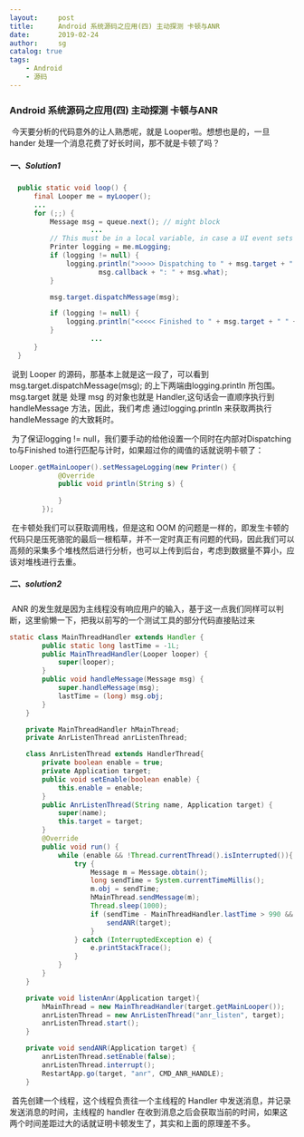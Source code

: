 ```yaml
---
layout:     post
title:      Android 系统源码之应用(四) 主动探测 卡顿与ANR
date:       2019-02-24
author:     sg
catalog: true
tags:
    - Android
    - 源码
---
```


### Android 系统源码之应用(四) 主动探测 卡顿与ANR

​	今天要分析的代码意外的让人熟悉呢，就是 Looper啦。想想也是的，一旦 hander 处理一个消息花费了好长时间，那不就是卡顿了吗？

##### 一、Solution1

```java
  public static void loop() {
      final Looper me = myLooper();
      ...
      for (;;) {
          Message msg = queue.next(); // might block
					...
          // This must be in a local variable, in case a UI event sets the logger
          Printer logging = me.mLogging;
          if (logging != null) {
              logging.println(">>>>> Dispatching to " + msg.target + " " +
                      msg.callback + ": " + msg.what);
          }

          msg.target.dispatchMessage(msg);

          if (logging != null) {
              logging.println("<<<<< Finished to " + msg.target + " " + msg.callback);
          }
					...
      }
  }
```

​	说到 Looper 的源码，那基本上就是这一段了，可以看到msg.target.dispatchMessage(msg); 的上下两端由logging.println 所包围。msg.target 就是 处理 msg 的对象也就是 Handler,这句话会一直顺序执行到 handleMessage 方法，因此，我们考虑 通过logging.println 来获取两执行 handleMessage 的大致耗时。

​	为了保证logging != null，我们要手动的给他设置一个同时在内部对Dispatching to与Finished to进行匹配与计时，如果超过你的阈值的话就说明卡顿了：

```java
Looper.getMainLooper().setMessageLogging(new Printer() {
            @Override
            public void println(String s) {
                
            }
        });
```

​	在卡顿处我们可以获取调用栈，但是这和 OOM 的问题是一样的，即发生卡顿的代码只是压死骆驼的最后一根稻草，并不一定时真正有问题的代码，因此我们可以高频的采集多个堆栈然后进行分析，也可以上传到后台，考虑到数据量不算小，应该对堆栈进行去重。

##### 二、solution2

​	ANR 的发生就是因为主线程没有响应用户的输入，基于这一点我们同样可以判断，这里偷懒一下，把我以前写的一个测试工具的部分代码直接贴过来

```java
static class MainThreadHandler extends Handler {
        public static long lastTime = -1L;
        public MainThreadHandler(Looper looper) {
            super(looper);
        }
        public void handleMessage(Message msg) {
            super.handleMessage(msg);
            lastTime = (long) msg.obj;
        }
    }

    private MainThreadHandler hMainThread;
    private AnrListenThread anrListenThread;

    class AnrListenThread extends HandlerThread{
        private boolean enable = true;
        private Application target;
        public void setEnable(boolean enable) {
            this.enable = enable;
        }
        public AnrListenThread(String name, Application target) {
            super(name);
            this.target = target;
        }
        @Override
        public void run() {
            while (enable && !Thread.currentThread().isInterrupted()){
                try {
                    Message m = Message.obtain();
                    long sendTime = System.currentTimeMillis();
                    m.obj = sendTime;
                    hMainThread.sendMessage(m);
                    Thread.sleep(1000);
                    if (sendTime - MainThreadHandler.lastTime > 990 && MainThreadHandler.lastTime > 0){
                        sendANR(target);
                    }
                } catch (InterruptedException e) {
                    e.printStackTrace();
                }
            }
        }
    }

    private void listenAnr(Application target){
        hMainThread = new MainThreadHandler(target.getMainLooper());
        anrListenThread = new AnrListenThread("anr_listen", target);
        anrListenThread.start();
    }

    private void sendANR(Application target) {
        anrListenThread.setEnable(false);
        anrListenThread.interrupt();
        RestartApp.go(target, "anr", CMD_ANR_HANDLE);
    }
```

​	首先创建一个线程，这个线程负责往一个主线程的 Handler 中发送消息，并记录发送消息的时间，主线程的 handler 在收到消息之后会获取当前的时间，如果这两个时间差距过大的话就证明卡顿发生了，其实和上面的原理差不多。

